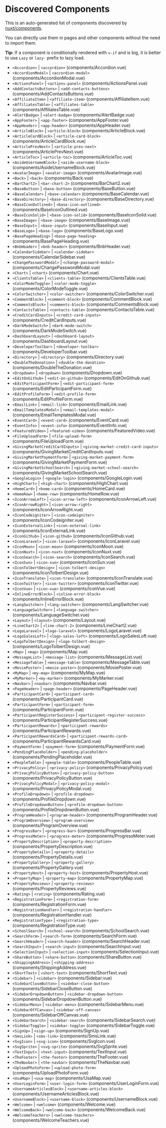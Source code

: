 # Discovered Components

This is an auto-generated list of components discovered by [nuxt/components](https://github.com/nuxt/components).

You can directly use them in pages and other components without the need to import them.

**Tip:** If a component is conditionally rendered with `v-if` and is big, it is better to use `Lazy` or `lazy-` prefix to lazy load.

- `<Accordion>` | `<accordion>` (components/Accordion.vue)
- `<AccordionModal>` | `<accordion-modal>` (components/AccordionModal.vue)
- `<ActionsPanel>` | `<actions-panel>` (components/ActionsPanel.vue)
- `<AddContactsButtons>` | `<add-contacts-buttons>` (components/AddContactsButtons.vue)
- `<AffiliateItem>` | `<affiliate-item>` (components/AffiliateItem.vue)
- `<AffiliatesTable>` | `<affiliates-table>` (components/AffiliatesTable.vue)
- `<AlertBadge>` | `<alert-badge>` (components/AlertBadge.vue)
- `<AppFooter>` | `<app-footer>` (components/AppFooter.vue)
- `<AppHeader>` | `<app-header>` (components/AppHeader.vue)
- `<ArticleBlock>` | `<article-block>` (components/ArticleBlock.vue)
- `<ArticleCardBlock>` | `<article-card-block>` (components/ArticleCardBlock.vue)
- `<ArticlePrevNext>` | `<article-prev-next>` (components/ArticlePrevNext.vue)
- `<ArticleToc>` | `<article-toc>` (components/ArticleToc.vue)
- `<AsideUsernameBlock>` | `<aside-username-block>` (components/AsideUsernameBlock.vue)
- `<AvatarImage>` | `<avatar-image>` (components/AvatarImage.vue)
- `<Back>` | `<back>` (components/Back.vue)
- `<BarChart2>` | `<bar-chart-2>` (components/BarChart2.vue)
- `<BaseButton>` | `<base-button>` (components/BaseButton.vue)
- `<BaseCalendar>` | `<base-calendar>` (components/BaseCalendar.vue)
- `<BaseDirectory>` | `<base-directory>` (components/BaseDirectory.vue)
- `<BaseIconOutlined>` | `<base-icon-outlined>` (components/BaseIconOutlined.vue)
- `<BaseIconSolid>` | `<base-icon-solid>` (components/BaseIconSolid.vue)
- `<BaseImage>` | `<base-image>` (components/BaseImage.vue)
- `<BaseInput>` | `<base-input>` (components/BaseInput.vue)
- `<BaseLogo>` | `<base-logo>` (components/BaseLogo.vue)
- `<BasePageHeading>` | `<base-page-heading>` (components/BasePageHeading.vue)
- `<BnbHeader>` | `<bnb-header>` (components/BnbHeader.vue)
- `<CalendarSidebar>` | `<calendar-sidebar>` (components/CalendarSidebar.vue)
- `<ChangePasswordModal>` | `<change-password-modal>` (components/ChangePasswordModal.vue)
- `<Chart>` | `<chart>` (components/Chart.vue)
- `<ClientsTable>` | `<clients-table>` (components/ClientsTable.vue)
- `<ColorModeToggle>` | `<color-mode-toggle>` (components/ColorModeToggle.vue)
- `<ColorSwitcher>` | `<color-switcher>` (components/ColorSwitcher.vue)
- `<CommentBlock>` | `<comment-block>` (components/CommentBlock.vue)
- `<CommentsBlock>` | `<comments-block>` (components/CommentsBlock.vue)
- `<ContactsTable>` | `<contacts-table>` (components/ContactsTable.vue)
- `<CreditCardInputs>` | `<credit-card-inputs>` (components/CreditCardInputs.vue)
- `<DarkModeSwitch>` | `<dark-mode-switch>` (components/DarkModeSwitch.vue)
- `<DashboardLayout>` | `<dashboard-layout>` (components/DashboardLayout.vue)
- `<DeveloperToolbar>` | `<developer-toolbar>` (components/DeveloperToolbar.vue)
- `<Directory>` | `<directory>` (components/Directory.vue)
- `<DoubleTheDonation>` | `<double-the-donation>` (components/DoubleTheDonation.vue)
- `<Dropdown>` | `<dropdown>` (components/Dropdown.vue)
- `<EditOnGithub>` | `<edit-on-github>` (components/EditOnGithub.vue)
- `<EditParticipantForm>` | `<edit-participant-form>` (components/EditParticipantForm.vue)
- `<EditProfileForm>` | `<edit-profile-form>` (components/EditProfileForm.vue)
- `<EmailLink>` | `<email-link>` (components/EmailLink.vue)
- `<EmailTemplatesModal>` | `<email-templates-modal>` (components/EmailTemplatesModal.vue)
- `<EventCard>` | `<event-card>` (components/EventCard.vue)
- `<EventInfo>` | `<event-info>` (components/EventInfo.vue)
- `<FeaturedVideo>` | `<featured-video>` (components/FeaturedVideo.vue)
- `<FileUploadForm>` | `<file-upload-form>` (components/FileUploadForm.vue)
- `<GivingMarketCreditCardInputs>` | `<giving-market-credit-card-inputs>` (components/GivingMarketCreditCardInputs.vue)
- `<GivingMarketPaymentForm>` | `<giving-market-payment-form>` (components/GivingMarketPaymentForm.vue)
- `<GivingMarketSchoolSearch>` | `<giving-market-school-search>` (components/GivingMarketSchoolSearch.vue)
- `<GoogleLogin>` | `<google-login>` (components/GoogleLogin.vue)
- `<HighChart>` | `<high-chart>` (components/HighChart.vue)
- `<HomeCard>` | `<home-card>` (components/HomeCard.vue)
- `<HomeRow>` | `<home-row>` (components/HomeRow.vue)
- `<IconArrowLeft>` | `<icon-arrow-left>` (components/IconArrowLeft.vue)
- `<IconArrowRight>` | `<icon-arrow-right>` (components/IconArrowRight.vue)
- `<IconCodeigniter>` | `<icon-codeigniter>` (components/IconCodeigniter.vue)
- `<IconExternalLink>` | `<icon-external-link>` (components/IconExternalLink.vue)
- `<IconGithub>` | `<icon-github>` (components/IconGithub.vue)
- `<IconLaravel>` | `<icon-laravel>` (components/IconLaravel.vue)
- `<IconMoon>` | `<icon-moon>` (components/IconMoon.vue)
- `<IconNuxt>` | `<icon-nuxt>` (components/IconNuxt.vue)
- `<IconSearch>` | `<icon-search>` (components/IconSearch.vue)
- `<IconSun>` | `<icon-sun>` (components/IconSun.vue)
- `<IconTolbertDesign>` | `<icon-tolbert-design>` (components/IconTolbertDesign.vue)
- `<IconTranslate>` | `<icon-translate>` (components/IconTranslate.vue)
- `<IconTwitter>` | `<icon-twitter>` (components/IconTwitter.vue)
- `<IconVue>` | `<icon-vue>` (components/IconVue.vue)
- `<InlineErrorBlock>` | `<inline-error-block>` (components/InlineErrorBlock.vue)
- `<LangSwitcher>` | `<lang-switcher>` (components/LangSwitcher.vue)
- `<LanguageSwitcher>` | `<language-switcher>` (components/LanguageSwitcher.vue)
- `<Layout>` | `<layout>` (components/Layout.vue)
- `<LineChart2>` | `<line-chart-2>` (components/LineChart2.vue)
- `<LogoLaravel>` | `<logo-laravel>` (components/LogoLaravel.vue)
- `<LogoSalesLoft>` | `<logo-sales-loft>` (components/LogoSalesLoft.vue)
- `<LogoTolbertDesign>` | `<logo-tolbert-design>` (components/LogoTolbertDesign.vue)
- `<Map>` | `<map>` (components/Map.vue)
- `<MessageList>` | `<message-list>` (components/MessageList.vue)
- `<MessageTable>` | `<message-table>` (components/MessageTable.vue)
- `<MoviePoster>` | `<movie-poster>` (components/MoviePoster.vue)
- `<MyMap>` | `<my-map>` (components/MyMap.vue)
- `<MyMarker>` | `<my-marker>` (components/MyMarker.vue)
- `<Navbar>` | `<navbar>` (components/Navbar.vue)
- `<PageHeader>` | `<page-header>` (components/PageHeader.vue)
- `<ParticipantCard>` | `<participant-card>` (components/ParticipantCard.vue)
- `<ParticipantForm>` | `<participant-form>` (components/ParticipantForm.vue)
- `<ParticipantRegisterSuccess>` | `<participant-register-success>` (components/ParticipantRegisterSuccess.vue)
- `<ParticipantRewards>` | `<participant-rewards>` (components/ParticipantRewards.vue)
- `<ParticipantRewardsCard>` | `<participant-rewards-card>` (components/ParticipantRewardsCard.vue)
- `<PaymentForm>` | `<payment-form>` (components/PaymentForm.vue)
- `<PendingPlaceholder>` | `<pending-placeholder>` (components/PendingPlaceholder.vue)
- `<PeopleTable>` | `<people-table>` (components/PeopleTable.vue)
- `<PrivacyPolicy>` | `<privacy-policy>` (components/PrivacyPolicy.vue)
- `<PrivacyPolicyButton>` | `<privacy-policy-button>` (components/PrivacyPolicyButton.vue)
- `<PrivacyPolicyModal>` | `<privacy-policy-modal>` (components/PrivacyPolicyModal.vue)
- `<ProfileDropdown>` | `<profile-dropdown>` (components/ProfileDropdown.vue)
- `<ProfileDropdownButton>` | `<profile-dropdown-button>` (components/ProfileDropdownButton.vue)
- `<ProgramHeader>` | `<program-header>` (components/ProgramHeader.vue)
- `<ProgramOverview>` | `<program-overview>` (components/ProgramOverview.vue)
- `<ProgressBar>` | `<progress-bar>` (components/ProgressBar.vue)
- `<ProgressMeter>` | `<progress-meter>` (components/ProgressMeter.vue)
- `<PropertyDescription>` | `<property-description>` (components/PropertyDescription.vue)
- `<PropertyDetails>` | `<property-details>` (components/PropertyDetails.vue)
- `<PropertyGallery>` | `<property-gallery>` (components/PropertyGallery.vue)
- `<PropertyHost>` | `<property-host>` (components/PropertyHost.vue)
- `<PropertyMap>` | `<property-map>` (components/PropertyMap.vue)
- `<PropertyReviews>` | `<property-reviews>` (components/PropertyReviews.vue)
- `<Rating>` | `<rating>` (components/Rating.vue)
- `<RegistrationForm>` | `<registration-form>` (components/RegistrationForm.vue)
- `<RegistrationHandler>` | `<registration-handler>` (components/RegistrationHandler.vue)
- `<RegistrationType>` | `<registration-type>` (components/RegistrationType.vue)
- `<SchoolSearch>` | `<school-search>` (components/SchoolSearch.vue)
- `<SearchForm>` | `<search-form>` (components/SearchForm.vue)
- `<SearchHeader>` | `<search-header>` (components/SearchHeader.vue)
- `<SearchInput>` | `<search-input>` (components/SearchInput.vue)
- `<SelectionInput>` | `<selection-input>` (components/SelectionInput.vue)
- `<ShareButton>` | `<share-button>` (components/ShareButton.vue)
- `<ShippingAddress>` | `<shipping-address>` (components/ShippingAddress.vue)
- `<ShortText>` | `<short-text>` (components/ShortText.vue)
- `<Sidebar>` | `<sidebar>` (components/Sidebar.vue)
- `<SidebarCloseButton>` | `<sidebar-close-button>` (components/SidebarCloseButton.vue)
- `<SidebarDropdownButton>` | `<sidebar-dropdown-button>` (components/SidebarDropdownButton.vue)
- `<SidebarMenu>` | `<sidebar-menu>` (components/SidebarMenu.vue)
- `<SidebarOffCanvas>` | `<sidebar-off-canvas>` (components/SidebarOffCanvas.vue)
- `<SidebarSearch>` | `<sidebar-search>` (components/SidebarSearch.vue)
- `<SidebarToggle>` | `<sidebar-toggle>` (components/SidebarToggle.vue)
- `<SignUp>` | `<sign-up>` (components/SignUp.vue)
- `<SmsLink>` | `<sms-link>` (components/SmsLink.vue)
- `<SvgIcon>` | `<svg-icon>` (components/SvgIcon.vue)
- `<SvgSprite>` | `<svg-sprite>` (components/SvgSprite.vue)
- `<TextInput>` | `<text-input>` (components/TextInput.vue)
- `<TheFooter>` | `<the-footer>` (components/TheFooter.vue)
- `<TheNavbar>` | `<the-navbar>` (components/TheNavbar.vue)
- `<UploadPhotoForm>` | `<upload-photo-form>` (components/UploadPhotoForm.vue)
- `<UsaMap>` | `<usa-map>` (components/UsaMap.vue)
- `<UserLoginForm>` | `<user-login-form>` (components/UserLoginForm.vue)
- `<UsernameArticlesBlock>` | `<username-articles-block>` (components/UsernameArticlesBlock.vue)
- `<UsernameBlock>` | `<username-block>` (components/UsernameBlock.vue)
- `<Welcome>` | `<welcome>` (components/Welcome.vue)
- `<WelcomeBack>` | `<welcome-back>` (components/WelcomeBack.vue)
- `<WelcomeTeachers>` | `<welcome-teachers>` (components/WelcomeTeachers.vue)
